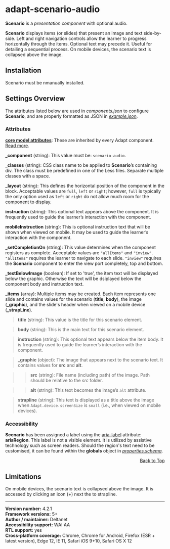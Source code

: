 # adapt-scenario-audio  

**Scenario** is a *presentation component* with optional audio.

**Scenario** displays items (or slides) that present an image and text side-by-side. Left and right navigation controls allow the learner to progress horizontally through the items. Optional text may precede it. Useful for detailing a sequential process. On mobile devices, the scenario text is collapsed above the image.

## Installation

Scenario must be nmanually installed.

## Settings Overview

The attributes listed below are used in *components.json* to configure **Scenario**, and are properly formatted as JSON in [*example.json*](https://github.com/deltanet/adapt-scenario-audio/blob/master/example.json).

### Attributes

[**core model attributes**](https://github.com/adaptlearning/adapt_framework/wiki/Core-model-attributes): These are inherited by every Adapt component. [Read more](https://github.com/adaptlearning/adapt_framework/wiki/Core-model-attributes).

**_component** (string): This value must be: `scenario-audio`.

**_classes** (string): CSS class name to be applied to **Scenario**’s containing div. The class must be predefined in one of the Less files. Separate multiple classes with a space.

**_layout** (string): This defines the horizontal position of the component in the block. Acceptable values are `full`, `left` or `right`; however, `full` is typically the only option used as `left` or `right` do not allow much room for the component to display.

**instruction** (string): This optional text appears above the component. It is frequently used to guide the learner’s interaction with the component.   

**mobileInstruction** (string): This is optional instruction text that will be shown when viewed on mobile. It may be used to guide the learner’s interaction with the component.   

**_setCompletionOn** (string): This value determines when the component registers as complete. Acceptable values are `"allItems"` and `"inview"`. `"allItems"` requires the learner to navigate to each slide. `"inview"` requires the **Scenario** component to enter the view port completely, top and bottom.

**_textBelowImage** (boolean): If set to 'true', the item text will be displayed below the graphic. Otherwise the text will be dsiplayed below the component body and instruction text.

**_items** (array): Multiple items may be created. Each item represents one slide and contains values for the scenario (**title**, **body**), the image (**_graphic**), and the slide's header when viewed on a mobile device (**_strapLine**).

>**title** (string): This value is the title for this scenario element.  

>**body** (string): This is the main text for this scenario element.  

>**instruction** (string): This optional text appears below the item body. It is frequently used to guide the learner’s interaction with the component.   

>**_graphic** (object): The image that appears next to the scenario text. It contains values for **src** and **alt**.

>>**src** (string): File name (including path) of the image. Path should be relative to the *src* folder.  

>>**alt** (string): This text becomes the image’s `alt` attribute.  

>**strapline** (string): This text is displayed as a title above the image when `Adapt.device.screenSize` is `small` (i.e., when viewed on mobile devices).  

### Accessibility  
**Scenario** has been assigned a label using the [aria-label](https://github.com/adaptlearning/adapt_framework/wiki/Aria-Labels) attribute: **ariaRegion**. This label is not a visible element. It is utilized by assistive technology such as screen readers. Should the region's text need to be customised, it can be found within the **globals** object in [*properties.schema*](https://github.com/deltanet/adapt-scenario-audio/blob/master/properties.schema).   
<div float align=right><a href="#top">Back to Top</a></div>

## Limitations

On mobile devices, the scenario text is collapsed above the image. It is accessed by clicking an icon (+) next the to strapline.

----------------------------
**Version number:**  4.2.1   
**Framework versions:** 5+  
**Author / maintainer:** Deltanet  
**Accessibility support:** WAI AA   
**RTL support:** yes  
**Cross-platform coverage:** Chrome, Chrome for Android, Firefox (ESR + latest version), Edge 12, IE 11, Safari iOS 9+10, Safari OS X 12
